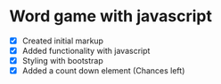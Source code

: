 
# Word game with javascript
- [x] Created initial markup
- [x] Added functionality with javascript
- [x] Styling with bootstrap 
- [x] Added a count down element (Chances left)
